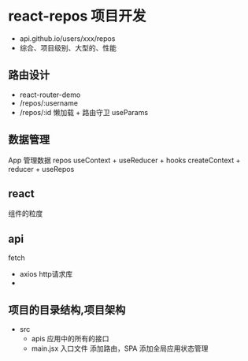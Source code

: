 # react-repos 项目开发
- api.github.io/users/xxx/repos
- 综合、项目级别、大型的、性能

## 路由设计
  - react-router-demo
  - /repos/:username
  - /repos/:id
  懒加载 + 路由守卫
  useParams
## 数据管理
   App 管理数据
   repos useContext + useReducer + hooks
   createContext + reducer + useRepos
 
## react
   组件的粒度

## api
  fetch 
  - axios http请求库
  - 

## 项目的目录结构,项目架构
  - src
    - apis 应用中的所有的接口
    - main.jsx
      入口文件
      添加路由，SPA
      添加全局应用状态管理